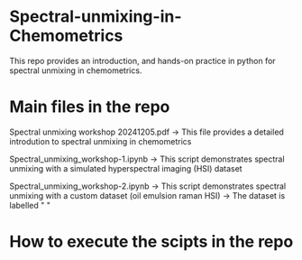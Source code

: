 # Spectral-unmixing-in-Chemometrics
This repo provides an introduction, and hands-on practice in python for spectral unmixing in chemometrics.

# Main files in the repo
Spectral unmixing workshop 20241205.pdf
-> This file provides a detailed introdution to spectral unmixing in chemometrics

Spectral_unmixing_workshop-1.ipynb
-> This script demonstrates spectral  unmixing with a simulated hyperspectral imaging (HSI) dataset

Spectral_unmixing_workshop-2.ipynb
-> This script demonstrates spectral unmixing with a custom dataset (oil emulsion raman HSI)
-> The dataset is labelled " "

# How to execute the scipts in the repo

